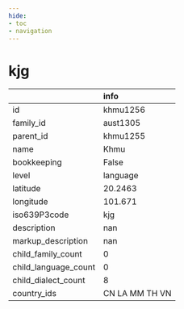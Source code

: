 ```yaml
---
hide:
- toc
- navigation
---
```

# kjg
|                      | info           |
|:---------------------|:---------------|
| id                   | khmu1256       |
| family_id            | aust1305       |
| parent_id            | khmu1255       |
| name                 | Khmu           |
| bookkeeping          | False          |
| level                | language       |
| latitude             | 20.2463        |
| longitude            | 101.671        |
| iso639P3code         | kjg            |
| description          | nan            |
| markup_description   | nan            |
| child_family_count   | 0              |
| child_language_count | 0              |
| child_dialect_count  | 8              |
| country_ids          | CN LA MM TH VN |